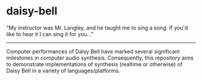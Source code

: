 daisy-bell
==========

"My instructor was Mr. Langley, and he taught me to sing a song. If you'd like to hear it I can sing it for you..."

***

Computer performances of Daisy Bell have marked several significant milestones in computer audio synthesis. Consequently, this repository aims to demonstrate implementations of synthesis (realtime or otherwise) of Daisy Bell in a variety of languages/platforms.


